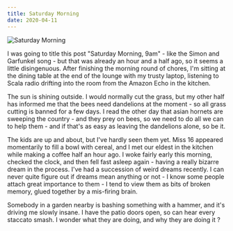 ```yaml
---
title: Saturday Morning
date: 2020-04-11
---
```


![Saturday Morning](https://source.unsplash.com/LuQ2ex5HY3c/1600x900)

I was going to title this post "Saturday Morning, 9am" - like the Simon and Garfunkel song - but that was already an hour and a half ago, so it seems a little disingenuous. After finishing the morning round of chores, I'm sitting at the dining table at the end of the lounge with my trusty laptop, listening to Scala radio drifting into the room from the Amazon Echo in the kitchen.

The sun is shining outside. I would normally cut the grass, but my other half has informed me that the bees need dandelions at the moment - so all grass cutting is banned for a few days. I read the other day that asian hornets are sweeping the country - and they prey on bees, so we need to do all we can to help them - and if that's as easy as leaving the dandelions alone, so be it.

The kids are up and about, but I've hardly seen them yet. Miss 16 appeared momentarily to fill a bowl with cereal, and I met our eldest in the kitchen while making a coffee half an hour ago. I woke fairly early this morning, checked the clock, and then fell fast asleep again - having a really bizarre dream in the process. I've had a succession of weird dreams recently. I can never quite figure out if dreams mean anything or not - I know some people attach great importance to them - I tend to view them as bits of broken memory, glued together by a mis-firing brain.

Somebody in a garden nearby is bashing something with a hammer, and it's driving me slowly insane. I have the patio doors open, so can hear every staccato smash. I wonder what they are doing, and why they are doing it ?

